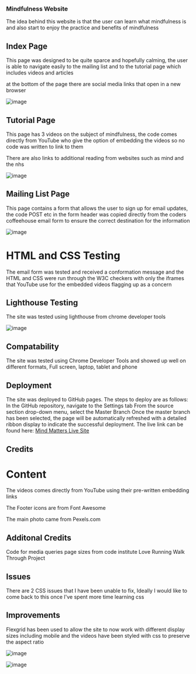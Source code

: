 ### Mindfulness Website

The idea behind this website is that the user can learn what mindfulness is and also start to enjoy the practice and benefits of mindfulness

## Index Page

This page was designed to be quite sparce and hopefully calming, the user is able to navigate easily to the mailing list and to the tutorial page which includes videos and articles

at the bottom of the page there are social media links that open in a new browser

![image](https://github.com/JamesCowans/portfolio-project-1-mindfullness/blob/a90d4e92ad2c47719166440c3484f9674a0d477d/assets/images/Mind%20Matters%20Index%20Page.jpeg)

## Tutorial Page

This page has 3 videos on the subject of mindfulness, the code comes directly from YouTube who give the option of embedding the videos so no code was written to link to them

There are also links to additional reading from websites such as mind and the nhs

![image](https://github.com/JamesCowans/portfolio-project-1-mindfullness/blob/162fd3ed2c3911045cce71f8f0904b915ebed64d/assets/images/Mind%20Matters%20Tutorial%20Page.jpeg)

## Mailing List Page

This page contains a form that allows the user to sign up for email updates, the code POST etc in the form header was copied directly from the coders coffeehouse email form to ensure the correct destination for the information

![image](https://github.com/JamesCowans/portfolio-project-1-mindfullness/blob/73ba6de69822e4757e73f2e1d0bcdd514df149f8/assets/images/Mind%20Matters%20Mailing%20List%20Page.jpeg)

# HTML and CSS Testing

The email form was tested and received a conformation message and the HTML and CSS were run through the W3C checkers with only the iframes that YouTube use for the embedded videos flagging up as a concern

## Lighthouse Testing

The site was tested using lighthouse from chrome developer tools

![image](https://github.com/JamesCowans/portfolio-project-1-mindfullness/blob/4cc29803c5d08812b6869c1f4dd8206e6225d975/assets/images/Lighthouse%20Report.jpg)

## Compatability

The site was tested using Chrome Developer Tools and showed up well on different formats, Full screen, laptop, tablet and phone

## Deployment


The site was deployed to GitHub pages. The steps to deploy are as follows:
In the GitHub repository, navigate to the Settings tab
From the source section drop-down menu, select the Master Branch
Once the master branch has been selected, the page will be automatically refreshed with a detailed ribbon display to indicate the successful deployment.
The live link can be found here: [Mind Matters Live Site](https://jamescowans.github.io/portfolio-project-1-mindfullness/)

## Credits

# Content

The videos comes directly from YouTube using their pre-written embedding links

The Footer icons are from Font Awesome

The main photo came from Pexels.com

## Additonal Credits

Code for media queries page sizes from code institute Love Running Walk Through Project


## Issues

There are 2 CSS issues that I have been unable to fix, Ideally I would like to come back to this once I've spent more time learning css

## Improvements

Flexgrid has been used to allow the site to now work with different display sizes including mobile and the videos have been styled with css to preserve the aspect ratio

![image]([https://github.com/JamesCowans/portfolio-project-1-mindfullness/blob/4cc29803c5d08812b6869c1f4dd8206e6225d975/assets/images/Lighthouse%20Report.jpg](https://github.com/JamesCowans/portfolio-project-1-mindfullness/blob/main/assets/images/Responsiveimage.png))

![image]([https://github.com/JamesCowans/portfolio-project-1-mindfullness/blob/4cc29803c5d08812b6869c1f4dd8206e6225d975/assets/images/Lighthouse%20Report.jpg](https://github.com/JamesCowans/portfolio-project-1-mindfullness/blob/main/assets/images/Responsiveimage.png))







